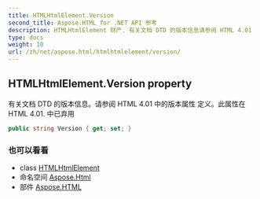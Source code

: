 ```yaml
---
title: HTMLHtmlElement.Version
second_title: Aspose.HTML for .NET API 参考
description: HTMLHtmlElement 财产. 有关文档 DTD 的版本信息请参阅 HTML 4.01 中的版本属性 定义此属性在 HTML 4.01. 中已弃用
type: docs
weight: 10
url: /zh/net/aspose.html/htmlhtmlelement/version/
---
```

## HTMLHtmlElement.Version property

有关文档 DTD 的版本信息。请参阅 HTML 4.01 中的版本属性 定义。此属性在 HTML 4.01. 中已弃用

```csharp
public string Version { get; set; }
```

### 也可以看看

* class [HTMLHtmlElement](../)
* 命名空间 [Aspose.Html](../../htmlhtmlelement/)
* 部件 [Aspose.HTML](../../../)


